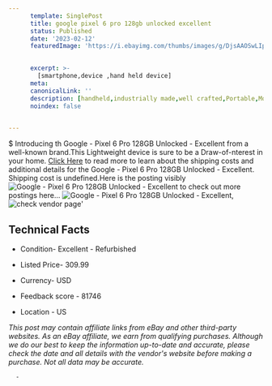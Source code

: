 ```yaml
---
      template: SinglePost
      title: google pixel 6 pro 128gb unlocked excellent
      status: Published
      date: '2023-02-12'
      featuredImage: 'https://i.ebayimg.com/thumbs/images/g/DjsAAOSwLIpjoyPe/s-l225.jpg'
       

      excerpt: >-
        [smartphone,device ,hand held device]
      meta:
      canonicalLink: ''
      description: [handheld,industrially made,well crafted,Portable,Mobile,Compact,Convenient,Lightweight,Maneuverable,Man-portable,Miniature,Carriable,Hand-held,Light,Holdable,Transportable,Mobile device,Pocket-sized,On-the-go,Wireless,Cordless,Compact size,Convenient size, smartphone,device ,hand held device]
      noindex: false
      

---
```

$
      Introducing th Google - Pixel 6 Pro 128GB Unlocked - Excellent from a well-known brand.This Lightweight device  is sure to be a Draw-of-nterest in your home. [Click Here](https://www.ebay.com/itm/255889634217?hash=item3b9435f3a9%3Ag%3ADjsAAOSwLIpjoyPe&mkevt=1&mkcid=1&mkrid=711-53200-19255-0&campid=%253CePNCampaignId%253E&customid=%253CreferenceId%253E&toolid=10049) to read more to learn about the shipping costs and additional details for the Google - Pixel 6 Pro 128GB Unlocked - Excellent. Shipping cost is undefined.Here is the posting visibly ![Google - Pixel 6 Pro 128GB Unlocked - Excellent](https://i.ebayimg.com/thumbs/images/g/DjsAAOSwLIpjoyPe/s-l225.jpg) to check out more postings here... ![Google - Pixel 6 Pro 128GB Unlocked - Excellent](https://i.ebayimg.com/images/g/DjsAAOSwLIpjoyPe/s-l1600.jpg), ![check vendor page](https://origin-galleryplus.ebayimg.com/ws/web/255889634217_2_0_1/225x225.jpg,https://origin-galleryplus.ebayimg.com/ws/web/255889634217_3_0_1/225x225.jpg,https://origin-galleryplus.ebayimg.com/ws/web/255889634217_4_0_1/225x225.jpg)'

      

 ## Technical Facts 



     
      

 - Condition- Excellent - Refurbished 


      

 - Listed Price- 309.99 


      

 - Currency- USD 


      

 - Feedback score - 81746 


      

 - Location - US 


      
      

 *_This post may contain affiliate links from eBay and other third-party websites. As an eBay affiliate, we earn from qualifying purchases. Although we do our best to keep the information up-to-date and accurate, please check the date and all details with the vendor's website before making a purchase. Not all data may be accurate._*




      -
